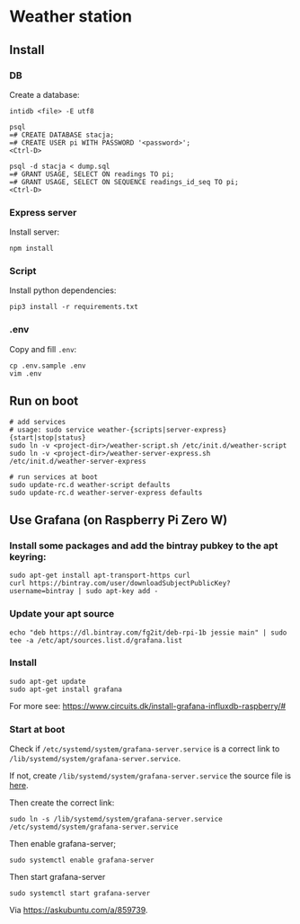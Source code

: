# Weather station

## Install
### DB
Create a database:
```
intidb <file> -E utf8

psql
=# CREATE DATABASE stacja;
=# CREATE USER pi WITH PASSWORD '<password>';
<Ctrl-D>

psql -d stacja < dump.sql
=# GRANT USAGE, SELECT ON readings TO pi;
=# GRANT USAGE, SELECT ON SEQUENCE readings_id_seq TO pi;
<Ctrl-D>
```

### Express server
Install server:
```
npm install
```

### Script
Install python dependencies:
```
pip3 install -r requirements.txt
```

### .env
Copy and fill `.env`:
```
cp .env.sample .env
vim .env
```

## Run on boot
```
# add services
# usage: sudo service weather-{scripts|server-express} {start|stop|status}
sudo ln -v <project-dir>/weather-script.sh /etc/init.d/weather-script
sudo ln -v <project-dir>/weather-server-express.sh /etc/init.d/weather-server-express

# run services at boot
sudo update-rc.d weather-script defaults
sudo update-rc.d weather-server-express defaults
```

## Use Grafana (on Raspberry Pi Zero W)
### Install some packages and add the bintray pubkey to the apt keyring:
```
sudo apt-get install apt-transport-https curl
curl https://bintray.com/user/downloadSubjectPublicKey?username=bintray | sudo apt-key add -
```

### Update your apt source
```
echo "deb https://dl.bintray.com/fg2it/deb-rpi-1b jessie main" | sudo tee -a /etc/apt/sources.list.d/grafana.list
```

### Install
```
sudo apt-get update
sudo apt-get install grafana
```

For more see: https://www.circuits.dk/install-grafana-influxdb-raspberry/#

### Start at boot
Check if `/etc/systemd/system/grafana-server.service` is a correct link to `/lib/systemd/system/grafana-server.service`.

If not, create `/lib/systemd/system/grafana-server.service` the source file is [here](https://github.com/grafana/grafana/blob/master/packaging/deb/systemd/grafana-server.service).

Then create the correct link:
```
sudo ln -s /lib/systemd/system/grafana-server.service /etc/systemd/system/grafana-server.service
```

Then enable grafana-server;
```
sudo systemctl enable grafana-server
```

Then start grafana-server
```
sudo systemctl start grafana-server
```

Via https://askubuntu.com/a/859739.
